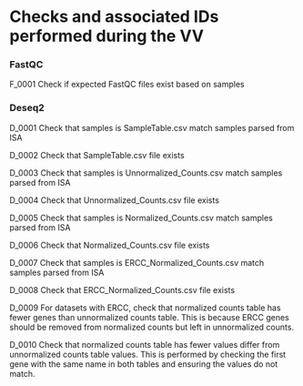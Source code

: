 # Checks and associated IDs performed during the VV

### FastQC

F_0001
Check if expected FastQC files exist based on samples

### Deseq2

D_0001
Check that samples is SampleTable.csv match samples parsed from ISA

D_0002
Check that SampleTable.csv file exists

D_0003
Check that samples is Unnormalized_Counts.csv match samples parsed from ISA

D_0004
Check that Unnormalized_Counts.csv file exists

D_0005
Check that samples is Normalized_Counts.csv match samples parsed from ISA

D_0006
Check that Normalized_Counts.csv file exists

D_0007
Check that samples is ERCC_Normalized_Counts.csv match samples parsed from ISA

D_0008
Check that ERCC_Normalized_Counts.csv file exists

D_0009
For datasets with ERCC, check that normalized counts table has fewer genes than unnormalized counts table.
This is because ERCC genes should be removed from normalized counts but left in unnormalized counts.

D_0010
Check that normalized counts table has fewer values differ from unnormalized counts table values.
This is performed by checking the first gene with the same name in both tables and ensuring the values do not match.

###
